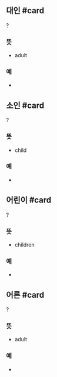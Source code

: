 ## 대인 #card
?
### 뜻
- adult
### 예
-
<!--SR:!2024-08-07,1,230-->

## 소인 #card
?
### 뜻
- child
### 예
-
<!--SR:!2024-08-09,3,268-->

## 어린이 #card
?
### 뜻
- children
### 예
-
<!--SR:!2024-08-10,4,272-->

## 어른 #card
?
### 뜻
- adult
### 예
-
<!--SR:!2024-08-10,4,270-->
